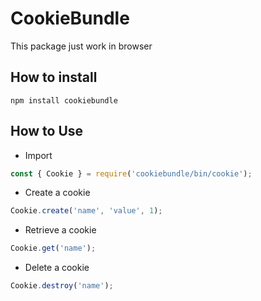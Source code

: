 # CookieBundle

This package just work in browser

## How to install

```shell
npm install cookiebundle
```

## How to Use

- Import

```javascript
const { Cookie } = require('cookiebundle/bin/cookie');
```

- Create a cookie

```javascript
Cookie.create('name', 'value', 1);
```

- Retrieve a cookie

```javascript
Cookie.get('name');
```

- Delete a cookie

```javascript
Cookie.destroy('name');
```

